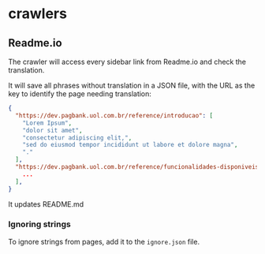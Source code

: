 # crawlers

## Readme.io 

The crawler will access every sidebar link from Readme.io and check the translation.

It will save all phrases without translation in a JSON file, with the URL as the key to identify the page needing translation:

```json
{
  "https://dev.pagbank.uol.com.br/reference/introducao": [
    "Lorem Ipsum",
    "dolor sit amet",
    "consectetur adipiscing elit,",
    "sed do eiusmod tempor incididunt ut labore et dolore magna",
    "."
  ],
  "https://dev.pagbank.uol.com.br/reference/funcionalidades-disponiveis": [
    ...
  ],
}
```

It updates README.md

### Ignoring strings

To ignore strings from pages, add it to the `ignore.json` file.
